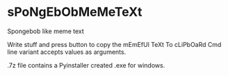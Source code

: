 # sPoNgEbObMeMeTeXt
Spongebob like meme text

Write stuff and press button to copy the mEmEfUl TeXt To cLiPbOaRd
Cmd line variant accepts values as arguments.

.7z file contains a Pyinstaller created .exe for windows.
